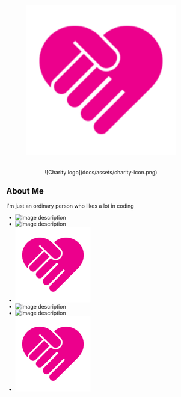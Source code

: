 <p align="center">
  <a href="https://maulahaz.github.io/" target="_blank"><img src="/docs/assets/charity-icon.png" alt="hi" class="inline" width="400"/></a>
  <br><br><br>
  ![Charity logo](docs/assets/charity-icon.png)
</p>

## About Me

I'm just an ordinary person who likes a lot in coding
- <img src="assets/charity-icon.png" alt="Image description">
- ![Image description](charity-icon.png)
- ![Charity logo](docs/assets/charity-icon.png)
- ![Image description](/maulahaz.github.io/assets/charity-icon.png)
- ![Image description](/maulahaz.github.io/docs/assets/charity-icon.png)
- <img src="/docs/assets/charity-icon.png" alt="hi" class="inline"/>
